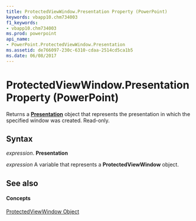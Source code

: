 ```yaml
---
title: ProtectedViewWindow.Presentation Property (PowerPoint)
keywords: vbapp10.chm734003
f1_keywords:
- vbapp10.chm734003
ms.prod: powerpoint
api_name:
- PowerPoint.ProtectedViewWindow.Presentation
ms.assetid: de766097-230c-6310-cdaa-2514cd5ca1b5
ms.date: 06/08/2017
---
```



# ProtectedViewWindow.Presentation Property (PowerPoint)

Returns a  **[Presentation](PowerPoint.Presentation.md)** object that represents the presentation in which the specified window was created. Read-only.


## Syntax

 _expression_. **Presentation**

 _expression_ A variable that represents a **ProtectedViewWindow** object.


## See also


#### Concepts


[ProtectedViewWindow Object](PowerPoint.ProtectedViewWindow.md)

